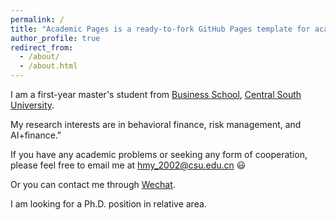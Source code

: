 ```yaml
---
permalink: /
title: "Academic Pages is a ready-to-fork GitHub Pages template for academic personal websites"
author_profile: true
redirect_from: 
  - /about/
  - /about.html
---
```


I am a first-year master's student from [Business School](https://bs.csu.edu.cn/), [Central South University](https://www.csu.edu.cn/index.htm).

My research interests are in behavioral finance, risk management, and AI+finance."

If you have any academic problems or seeking any form of cooperation, please feel free to email me at hmy_2002@csu.edu.cn 😃

Or you can contact me through [Wechat](../image/wechat.png).

I am looking for a Ph.D. position in relative area.
